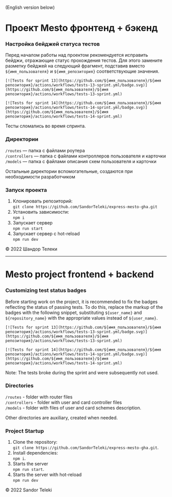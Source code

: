 (English version below)

# Проект Mesto фронтенд + бэкенд


### Настройка бейджей статуса тестов
Перед началом работы над проектом рекомендуется исправить бейджи, отражающие статус прохождения тестов.
Для этого замените разметку бейджей на следующий фрагмент, подставив вместо `${имя_пользователя}` и `${имя_репозитория}` соответствующие значения.

```
[![Tests for sprint 13](https://github.com/${имя_пользователя}/${имя репозитория}/actions/workflows/tests-13-sprint.yml/badge.svg)](https://github.com/${имя_пользователя}/${имя репозитория}/actions/workflows/tests-13-sprint.yml) 

[![Tests for sprint 14](https://github.com/${имя_пользователя}/${имя репозитория}/actions/workflows/tests-14-sprint.yml/badge.svg)](https://github.com/${имя_пользователя}/${имя репозитория}/actions/workflows/tests-14-sprint.yml)
```
Тесты сломались во время спринта.

### Директории

`/routes` — папка с файлами роутера  
`/controllers` — папка с файлами контроллеров пользователя и карточки   
`/models` — папка с файлами описания схем пользователя и карточки  
  
Остальные директории вспомогательные, создаются при необходимости разработчиком

### Запуск проекта

1. Клонировать репозиторий:  
`git clone https://github.com/SandorTeleki/express-mesto-gha.git`
2. Установить зависимости:  
`npm i`
3. Запускает сервер    
`npm run start`
4.  Запускает сервер с hot-reload  
`npm run dev`

&copy; 2022 Шандор Телеки

---

# Mesto project frontend + backend

### Customizing test status badges
Before starting work on the project, it is recommended to fix the badges reflecting the status of passing tests.
To do this, replace the markup of the badges with the following snippet, substituting `${user_name}` and `${repository_name}` with the appropriate values instead of `${user_name}`.

```
[![Tests for sprint 13](https://github.com/${имя_пользователя}/${имя репозитория}/actions/workflows/tests-13-sprint.yml/badge.svg)](https://github.com/${имя_пользователя}/${имя репозитория}/actions/workflows/tests-13-sprint.yml) 

[![Tests for sprint 14](https://github.com/${имя_пользователя}/${имя репозитория}/actions/workflows/tests-14-sprint.yml/badge.svg)](https://github.com/${имя_пользователя}/${имя репозитория}/actions/workflows/tests-14-sprint.yml)
```
Note: The tests broke during the sprint and were subsequently not used.

### Directories

`/routes` - folder with router files  
`/controllers` - folder with user and card controller files   
`/models` - folder with files of user and card schemes description.  
  
Other directories are auxiliary, created when needed.


### Project Startup

1. Clone the repository:  
`git clone https://github.com/SandorTeleki/express-mesto-gha.git`.
2. Install dependencies:  
`npm i`.
3. Starts the server    
`npm run start`.
4.  Starts the server with hot-reload  
`npm run dev`

&copy; 2022 Sandor Teleki

